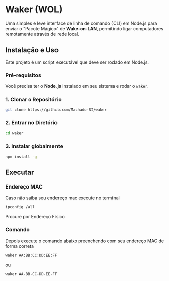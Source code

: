 # Waker (WOL)

Uma simples e leve interface de linha de comando (CLI) em Node.js para enviar o "Pacote Mágico" de **Wake-on-LAN**, permitindo ligar computadores remotamente através de rede local.

## Instalação e Uso
Este projeto é um script executável que deve ser rodado em Node.js.

### Pré-requisitos

Você precisa ter o **Node.js** instalado em seu sistema e rodar o `waker`.

### 1. Clonar o Repositório
```bash
git clone https://github.com/Machado-SI/waker
```

### 2. Entrar no Diretório
```bash
cd waker
```

### 3. Instalar globalmente
```bash
npm install -g
```

## Executar

### Endereço MAC
Caso não saiba seu endereço mac execute no terminal
```bash
ipconfig /all
```
Procure por Endereço Físico

### Comando
Depois execute o comando abaixo preenchendo com seu endereço MAC de forma correta

```bash
waker AA:BB:CC:DD:EE:FF
```
ou
```bash
waker AA-BB-CC-DD-EE-FF
```